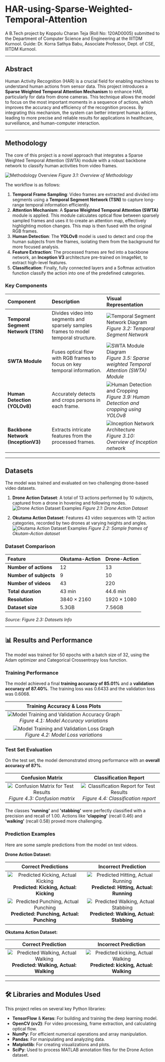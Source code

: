 # HAR-using-Sparse-Weighted-Temporal-Attention

A B.Tech project by Koppolu Charan Teja (Roll No: 120AD0005) submitted to the Department of Computer Science and Engineering at the IIITDM Kurnool. Guide: Dr. Korra Sathya Babu, Associate Professor, Dept. of CSE, IIITDM Kurnool.

***

## Abstract

Human Activity Recognition (HAR) is a crucial field for enabling machines to understand human actions from sensor data. This project introduces a **Sparse Weighted Temporal Attention Mechanism** to enhance HAR, particularly for data from drone cameras. This technique allows the model to focus on the most important moments in a sequence of actions, which improves the accuracy and efficiency of the recognition process. By integrating this mechanism, the system can better interpret human actions, leading to more precise and reliable results for applications in healthcare, surveillance, and human-computer interaction.

***

## Methodology

The core of this project is a novel approach that integrates a Sparse Weighted Temporal Attention (SWTA) module with a robust backbone network to classify human activities from video frames.

![Methodology Overview](https://i.imgur.com/P5e6B2p.png)
*Figure 3.1: Overview of Methodology*

The workflow is as follows:
1.  **Temporal Frame Sampling**: Video frames are extracted and divided into segments using a **Temporal Segment Network (TSN)** to capture long-range temporal information efficiently.
2.  **Attention Mechanism**: A **Sparse Weighted Temporal Attention (SWTA)** module is applied. This module calculates optical flow between sparsely sampled frames and uses it to create an attention map, effectively highlighting motion changes. This map is then fused with the original RGB frames.
3.  **Human Detection**: The **YOLOv8** model is used to detect and crop the human subjects from the frames, isolating them from the background for more focused analysis.
4.  **Feature Extraction**: The processed frames are fed into a backbone network, an **Inception V3** architecture pre-trained on ImageNet, to extract high-level features.
5.  **Classification**: Finally, fully connected layers and a Softmax activation function classify the action into one of the predefined categories.

### Key Components

| Component | Description | Visual Representation |
| :--- | :--- | :--- |
| **Temporal Segment Network (TSN)** | Divides video into segments and sparsely samples frames to model temporal structure. | ![Temporal Segment Network Diagram](https://i.imgur.com/s6Wp7kK.png) <br> *Figure 3.2: Temporal Segment Network* |
| **SWTA Module** | Fuses optical flow with RGB frames to focus on key temporal information. | ![SWTA Module Diagram](https://i.imgur.com/jM8V83Q.png) <br> *Figure 3.5: Sparse weighted Temporal Attention (SWTA) Module* |
| **Human Detection (YOLOv8)** | Accurately detects and crops persons in each frame. | ![Human Detection and Cropping](https://i.imgur.com/E9tY50c.png) <br> *Figure 3.9: Human Detection and cropping using YOLOv8* |
| **Backbone Network (InceptionV3)**| Extracts intricate features from the processed frames. | ![Inception Network Architecture](https://i.imgur.com/5J3X2qF.png) <br> *Figure 3.10: Overview of Inception network* |

***

## Datasets

The model was trained and evaluated on two challenging drone-based video datasets.

1.  **Drone Action Dataset**: A total of 13 actions performed by 10 subjects, captured from a drone in hovering and following modes.
    ![Drone Action Dataset Examples](https://i.imgur.com/4z82hKk.png)
    *Figure 2.1: Drone Action Dataset*

2.  **Okutama Action Dataset**: Features 43 video sequences with 12 action categories, recorded by two drones at varying heights and angles.
    ![Okutama Action Dataset Examples](https://i.imgur.com/B9BwA5K.png)
    *Figure 2.2: Sample frames of Okutam-Action dataset*

### Dataset Comparison

| Feature | Okutama-Action | Drone-Action |
| :--- | :--- | :--- |
| **Number of actions** | 12 | 13 |
| **Number of subjects**| 9 | 10 |
| **Number of videos** | 43 | 220 |
| **Total duration** | 43 min | 44.6 min |
| **Resolution** | $3840 \times 2160$ | $1920 \times 1080$ |
| **Dataset size** | 5.3GB | 7.56GB |
*Source: Figure 2.3: Datasets Info*

***

## 📊 Results and Performance

The model was trained for 50 epochs with a batch size of 32, using the Adam optimizer and Categorical Crossentropy loss function.

### Training Performance

The model achieved a final **training accuracy of 85.01%** and a **validation accuracy of 87.40%**. The training loss was 0.6433 and the validation loss was 0.6068.

| Training Accuracy & Loss Plots |
| :---: |
| ![Model Training and Validation Accuracy Graph](https://i.imgur.com/U2FfHll.png) <br> *Figure 4.1: Model Accuracy variations* |
| ![Model Training and Validation Loss Graph](https://i.imgur.com/JbW7b4s.png) <br> *Figure 4.2: Model Loss variations*|

### Test Set Evaluation

On the test set, the model demonstrated strong performance with an **overall accuracy of 87%**.

| Confusion Matrix | Classification Report |
| :---: | :---: |
| ![Confusion Matrix for Test Results](https://i.imgur.com/83u6G6U.png) <br> *Figure 4.3: Confusion matrix* | ![Classification Report for Test Results](https://i.imgur.com/97y0uC6.png) <br> *Figure 4.4: Classification report* |

The classes **'running'** and **'stabbing'** were perfectly classified with a precision and recall of 1.00. Actions like **'clapping'** (recall 0.46) and **'walking'** (recall 0.58) proved more challenging.

### Prediction Examples

Here are some sample predictions from the model on test videos.

**Drone Action Dataset:**

| Correct Predictions | Incorrect Prediction |
| :---: | :---: |
| ![Predicted Kicking, Actual Kicking](https://i.imgur.com/G5rR88h.png) <br> **Predicted: Kicking, Actual: Kicking** | ![Predicted Hitting, Actual Running](https://i.imgur.com/Gk9z05l.png) <br> **Predicted: Hitting, Actual: Running** |
| ![Predicted Punching, Actual Punching](https://i.imgur.com/C7Q2D6B.png) <br> **Predicted: Punching, Actual: Punching** | ![Predicted Walking, Actual Stabbing](https://i.imgur.com/c43j0i8.png) <br> **Predicted: Walking, Actual: Stabbing** |

**Okutama Action Dataset:**

| Correct Prediction | Incorrect Prediction |
| :---: | :---: |
| ![Predicted Walking, Actual Walking](https://i.imgur.com/yvC9sYV.png) <br> **Predicted: Walking, Actual: Walking** | ![Predicted kicking, Actual Walking](https://i.imgur.com/b6b5M6o.png) <br> **Predicted: kicking, Actual: Walking** |

***

## 🛠️ Libraries and Modules Used

This project relies on several key Python libraries:
-   **TensorFlow** & **Keras**: For building and training the deep learning model.
-   **OpenCV (cv2)**: For video processing, frame extraction, and calculating optical flow.
-   **NumPy**: For efficient numerical operations and array manipulation.
-   **Pandas**: For manipulating and analyzing data.
-   **Matplotlib**: For creating visualizations and plots.
-   **SciPy**: Used to process MATLAB annotation files for the Drone Action dataset.
